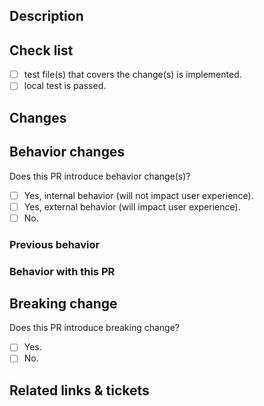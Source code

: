 ## Description

<!-- Summarize the change this PR wants to introduce.

For better understanding, adding reason/motivation of this PR are also recommended.
-->

## Check list

<!-- A list of things needed to be done before set the PR as ready-for-review. -->

- [ ] test file(s) that covers the change(s) is implemented.
- [ ] local test is passed.

## Changes

<!-- A list of code change(s) that introduced by this PR. -->

## Behavior changes

Does this PR introduce behavior change(s)?

- [ ] Yes, internal behavior (will not impact user experience).
- [ ] Yes, external behavior (will impact user experience).
- [ ] No.

### Previous behavior

<!-- Behavior before the PR is introduced -->

### Behavior with this PR

<!-- Behavior after the PR is introduced -->

## Breaking change

Does this PR introduce breaking change?

- [ ] Yes.
- [ ] No.

<!-- List the breaking change(s) -->

## Related links & tickets

<!-- List of tickets or links related to this PR -->
